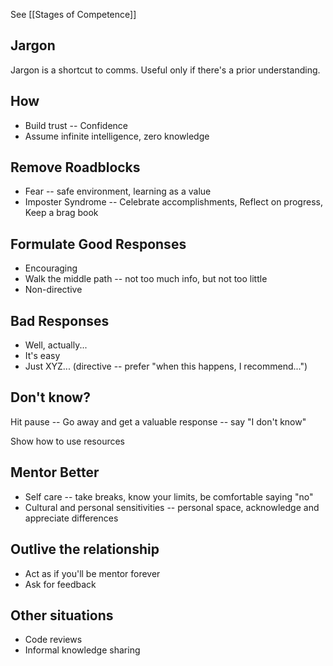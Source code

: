 See [[Stages of Competence]]

## Jargon

Jargon is a shortcut to comms. Useful only if there's a prior understanding.

## How

- Build trust -- Confidence
- Assume infinite intelligence, zero knowledge

## Remove Roadblocks

- Fear -- safe environment, learning as a value
- Imposter Syndrome -- Celebrate accomplishments, Reflect on progress, Keep a brag book

## Formulate Good Responses

- Encouraging
- Walk the middle path -- not too much info, but not too little
- Non-directive

## Bad Responses

- Well, actually...
- It's easy
- Just XYZ... (directive -- prefer "when this happens, I recommend...")

## Don't know?

Hit pause -- Go away and get a valuable response -- say "I don't know"

Show how to use resources

## Mentor Better

- Self care -- take breaks, know your limits, be comfortable saying "no"
- Cultural and personal sensitivities -- personal space, acknowledge and appreciate differences

## Outlive the relationship

- Act as if you'll be mentor forever
- Ask for feedback

## Other situations

- Code reviews
- Informal knowledge sharing

